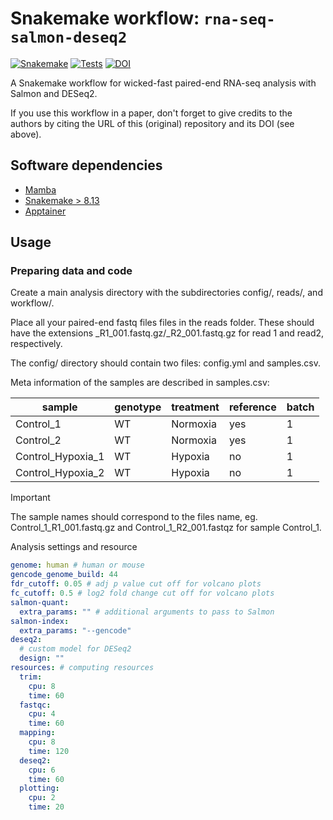 # Snakemake workflow: `rna-seq-salmon-deseq2`

[![Snakemake](https://img.shields.io/badge/snakemake-≥8.13.0-brightgreen.svg)](https://snakemake.github.io)
[![Tests](https://github.com/niekwit/rna-seq-salmon-deseq2/actions/workflows/main.yml/badge.svg)](https://github.com/niekwit/rna-seq-salmon-deseq2/actions/workflows/main.yml)
[![DOI](https://zenodo.org/badge/DOI/10.5281/zenodo.10139567.svg)](https://doi.org/10.5281/zenodo.10139567)


A Snakemake workflow for wicked-fast paired-end RNA-seq analysis with Salmon and DESeq2.

If you use this workflow in a paper, don't forget to give credits to the authors by citing the URL of this (original) repository and its DOI (see above).

## Software dependencies

* [Mamba](https://mamba.readthedocs.io/en/stable/installation/mamba-installation.html)
* [Snakemake > 8.13](https://snakemake.readthedocs.io/en/stable/getting_started/installation.html)
* [Apptainer](https://apptainer.org/docs/admin/main/installation.html)


## Usage

### Preparing data and code

Create a main analysis directory with the subdirectories config/, reads/, and workflow/. 

Place all your paired-end fastq files files in the reads folder. These should have the extensions _R1_001.fastq.gz/_R2_001.fastq.gz for read 1 and read2, respectively.

The config/ directory should contain two files: config.yml and samples.csv.

Meta information of the samples are described in samples.csv:

|sample|genotype   |treatment  |reference |batch  |
|------|-----------|-----------|----------|-------|
|Control_1|WT|Normoxia|yes|1|
|Control_2|WT|Normoxia|yes|1|
|Control_Hypoxia_1|WT|Hypoxia|no|1|
|Control_Hypoxia_2|WT|Hypoxia|no|1|

> [!IMPORTANT]
> The sample names should correspond to the files name, eg. Control_1_R1_001.fastq.gz and Control_1_R2_001.fastqz for sample Control_1.

Analysis settings and resource

```yaml
genome: human # human or mouse
gencode_genome_build: 44
fdr_cutoff: 0.05 # adj p value cut off for volcano plots
fc_cutoff: 0.5 # log2 fold change cut off for volcano plots
salmon-quant: 
  extra_params: "" # additional arguments to pass to Salmon
salmon-index:
  extra_params: "--gencode"
deseq2:
  # custom model for DESeq2
  design: "" 
resources: # computing resources
  trim:
    cpu: 8
    time: 60
  fastqc:
    cpu: 4
    time: 60
  mapping:
    cpu: 8
    time: 120
  deseq2:
    cpu: 6
    time: 60 
  plotting:
    cpu: 2
    time: 20
```